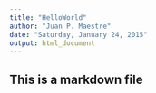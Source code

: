```yaml
---
title: "HelloWorld"
author: "Juan P. Maestre"
date: "Saturday, January 24, 2015"
output: html_document
---
```


## This is a markdown file


